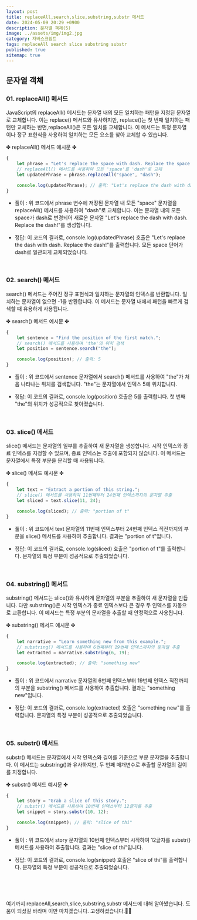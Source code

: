 ```yaml
---
layout: post
title: replaceAll,search,slice,substring,substr 메서드
date: 2024-05-09 20:29 +0900
description: 문자열 객체(5)
image: ../assets/img/img2.jpg
category: 자바스크립트
tags: replaceAll search slice substring substr
published: true
sitemap: true
---
```



## 문자열 객체<br />

### 01. replaceAll() 메서드              
JavaScript의 replaceAll() 메서드는 문자열 내의 모든 일치하는 패턴을 지정된 문자열로 교체합니다.
이는 replace() 메서드와 유사하지만, replace()는 첫 번째 일치하는 패턴만 교체하는 반면,replaceAll()은 모든 일치를 교체합니다.
이 메서드는 특정 문자열이나 정규 표현식을 사용하여 일치하는 모든 요소를 찾아 교체할 수 있습니다.

✤ replaceAll() 메서드 예시문 ✤

````javascript 
{
    let phrase = "Let's replace the space with dash. Replace the space!";
    // replaceAll() 메서드를 사용하여 모든 'space'를 'dash'로 교체
    let updatedPhrase = phrase.replaceAll("space", "dash");

    console.log(updatedPhrase); // 출력: "Let's replace the dash with dash. Replace the dash!"
}
````

* 풀이 :
위 코드에서 phrase 변수에 저장된 문자열 내 모든 "space" 문자열을 replaceAll() 메서드를 사용하여 "dash"로 교체합니다.
이는 문자열 내의 모든 space가 dash로 변경되어 새로운 문자열 "Let's replace the dash with dash. Replace the dash!"를 생성합니다.

* 정답:
이 코드의 결과로, console.log(updatedPhrase) 호출은 "Let's replace the dash with dash. Replace the dash!"를 출력합니다.
모든 space 단어가 dash로 일관되게 교체되었습니다.

<br />

### 02. search() 메서드              
search() 메서드는 주어진 정규 표현식과 일치하는 문자열의 인덱스를 반환합니다.
일치하는 문자열이 없으면 -1을 반환합니다. 이 메서드는 문자열 내에서 패턴을 빠르게 검색할 때 유용하게 사용됩니다.

✤ search() 메서드 예시문 ✤

````javascript 
{
    let sentence = "Find the position of the first match.";
    // search() 메서드를 사용하여 'the'의 위치 검색
    let position = sentence.search("the");

    console.log(position); // 출력: 5
}
````

* 풀이 :
위 코드에서 sentence 문자열에서 search() 메서드를 사용하여 "the"가 처음 나타나는 위치를 검색합니다.
"the"는 문자열에서 인덱스 5에 위치합니다.

* 정답:
이 코드의 결과로, console.log(position) 호출은 5를 출력합니다.
첫 번째 "the"의 위치가 성공적으로 찾아졌습니다.

<br />

### 03. slice() 메서드            
slice() 메서드는 문자열의 일부를 추출하여 새 문자열을 생성합니다.
시작 인덱스와 종료 인덱스를 지정할 수 있으며, 종료 인덱스는 추출에 포함되지 않습니다.
이 메서드는 문자열에서 특정 부분을 분리할 때 사용됩니다.

✤ slice() 메서드 예시문 ✤

````javascript 
{
    let text = "Extract a portion of this string.";
    // slice() 메서드를 사용하여 11번째부터 24번째 인덱스까지의 문자열 추출
    let sliced = text.slice(11, 24);

    console.log(sliced); // 출력: "portion of t"
}
````

* 풀이 :
위 코드에서 text 문자열의 11번째 인덱스부터 24번째 인덱스 직전까지의 부분을 slice() 메서드를 사용하여 추출합니다.
결과는 "portion of t"입니다.

* 정답:
이 코드의 결과로, console.log(sliced) 호출은 "portion of t"를 출력합니다.
문자열의 특정 부분이 성공적으로 추출되었습니다.

<br />

### 04. substring() 메서드            
substring() 메서드는 slice()와 유사하게 문자열의 부분을 추출하여 새 문자열을 만듭니다.
다만 substring()은 시작 인덱스가 종료 인덱스보다 큰 경우 두 인덱스를 자동으로 교환합니다.
이 메서드는 특정 부분의 문자열을 추출할 때 안정적으로 사용됩니다.

✤ substring() 메서드 예시문 ✤

````javascript 
{
    let narrative = "Learn something new from this example.";
    // substring() 메서드를 사용하여 6번째부터 19번째 인덱스까지의 문자열 추출
    let extracted = narrative.substring(6, 19);

    console.log(extracted); // 출력: "something new"
}
````

* 풀이 :
위 코드에서 narrative 문자열의 6번째 인덱스부터 19번째 인덱스 직전까지의 부분을 substring() 메서드를 사용하여 추출합니다.
결과는 "something new"입니다.

* 정답:
이 코드의 결과로, console.log(extracted) 호출은 "something new"를 출력합니다.
문자열의 특정 부분이 성공적으로 추출되었습니다.

<br />

### 05. substr() 메서드            
substr() 메서드는 문자열에서 시작 인덱스와 길이를 기준으로 부분 문자열을 추출합니다.
이 메서드는 substring()과 유사하지만, 두 번째 매개변수로 추출할 문자열의 길이를 지정합니다.

✤ substr() 메서드 예시문 ✤

````javascript 
{
    let story = "Grab a slice of this story.";
    // substr() 메서드를 사용하여 10번째 인덱스부터 12글자를 추출
    let snippet = story.substr(10, 12);

    console.log(snippet); // 출력: "slice of thi"
}
````

* 풀이 :
위 코드에서 story 문자열의 10번째 인덱스부터 시작하여 12글자를 substr() 메서드를 사용하여 추출합니다.
결과는 "slice of thi"입니다.

* 정답:
이 코드의 결과로, console.log(snippet) 호출은 "slice of thi"를 출력합니다.
문자열의 특정 부분이 성공적으로 추출되었습니다.

<br />
<br />
<br />

여기까지 replaceAll,search,slice,substring,substr 메서드에 대해 알아봤습니다.
도움이 되셨길 바라며 이만 마치겠습니다.
고생하셨습니다.🫶😊
